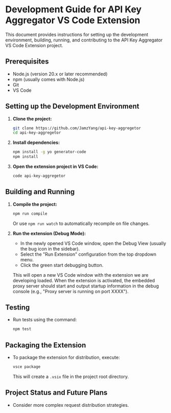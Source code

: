 # Development Guide for API Key Aggregator VS Code Extension

This document provides instructions for setting up the development environment, building, running, and contributing to the API Key Aggregator VS Code Extension project.

## Prerequisites

*   Node.js (version 20.x or later recommended)
*   npm (usually comes with Node.js)
*   Git
*   VS Code

## Setting up the Development Environment

1.  **Clone the project:**
    ```bash
    git clone https://github.com/JamzYang/api-key-aggregetor
    cd api-key-aggregetor
    ```
2.  **Install dependencies:**
    ```bash
    npm install -g yo generator-code
    npm install
    ```
3.  **Open the extension project in VS Code:**
    ```bash
    code api-key-aggregetor
    ```

## Building and Running

1.  **Compile the project:**
    ```bash
    npm run compile
    ```
    Or use `npm run watch` to automatically recompile on file changes.

2.  **Run the extension (Debug Mode):**
    *   In the newly opened VS Code window, open the Debug View (usually the bug icon in the sidebar).
    *   Select the "Run Extension" configuration from the top dropdown menu.
    *   Click the green start debugging button.

    This will open a new VS Code window with the extension we are developing loaded. When the extension is activated, the embedded proxy server should start and output startup information in the debug console (e.g., "Proxy server is running on port XXXX").

## Testing

*   Run tests using the command:
    ```bash
    npm test
    ```

## Packaging the Extension

*   To package the extension for distribution, execute:
    ```bash
    vsce package
    ```
    This will create a `.vsix` file in the project root directory.

## Project Status and Future Plans

*   Consider more complex request distribution strategies.